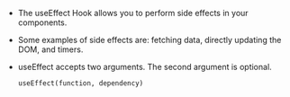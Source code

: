 * The useEffect Hook allows you to perform side effects in your components.
* Some examples of side effects are: fetching data, directly updating the DOM, and timers.
* useEffect accepts two arguments. The second argument is optional.

    `useEffect(function, dependency)`
